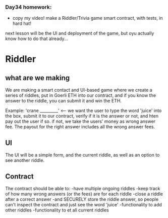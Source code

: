 ### Day34 homework:
- copy my video! make a Riddler/Trivia game smart contract, with tests, in hard hat!

next lesson will be the UI and deployment of the game, but oyu actually know how to do that already... 
# Riddler
## what are we making

We are making a smart contact and UI-based game where 
we create a series of riddles, put in Goerli ETH into our contract, and if you know the answer to the riddle, you can submit it and win the ETH.

Example:
'crane _________' <-- we want the user to type the word 'juice' into the box, submit it to our contract, 
verify if it is the answer or not, and hten pay out the user if so. if not, we take the users' money as wrong answer fee. The payout for the right answer includes all the wrong answer fees.

## UI
The UI will be a simple form, and the current riddle, as well as an option to see another riddle.

## Contract
The contract should be able to:
-have multiple ongoing riddles
-keep track of how many wrong answers (or the fees) are for each riddle
-close a riddle after a correct answer
-and SECURELY store the riddle answer, so people can't inspect the contract and just see the word 'juice'
-functionality to add other riddles
-functionality to et all current riddles